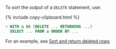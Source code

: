 To sort the output of a `DELETE` statement, use:

{%  include copy-clipboard.html %}
~~~ sql
> WITH a AS (DELETE ... RETURNING ...)
  SELECT ... FROM a ORDER BY ...
~~~

For an example, see [Sort and return deleted rows](delete.html#sort-and-return-deleted-rows).
